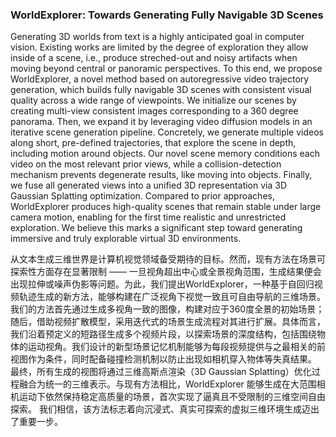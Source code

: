### WorldExplorer: Towards Generating Fully Navigable 3D Scenes

Generating 3D worlds from text is a highly anticipated goal in computer vision. Existing works are limited by the degree of exploration they allow inside of a scene, i.e., produce streched-out and noisy artifacts when moving beyond central or panoramic perspectives. To this end, we propose WorldExplorer, a novel method based on autoregressive video trajectory generation, which builds fully navigable 3D scenes with consistent visual quality across a wide range of viewpoints. We initialize our scenes by creating multi-view consistent images corresponding to a 360 degree panorama. Then, we expand it by leveraging video diffusion models in an iterative scene generation pipeline. Concretely, we generate multiple videos along short, pre-defined trajectories, that explore the scene in depth, including motion around objects. Our novel scene memory conditions each video on the most relevant prior views, while a collision-detection mechanism prevents degenerate results, like moving into objects. Finally, we fuse all generated views into a unified 3D representation via 3D Gaussian Splatting optimization. Compared to prior approaches, WorldExplorer produces high-quality scenes that remain stable under large camera motion, enabling for the first time realistic and unrestricted exploration. We believe this marks a significant step toward generating immersive and truly explorable virtual 3D environments.

从文本生成三维世界是计算机视觉领域备受期待的目标。然而，现有方法在场景可探索性方面存在显著限制 —— 一旦视角超出中心或全景视角范围，生成结果便会出现拉伸或噪声伪影等问题。为此，我们提出WorldExplorer，一种基于自回归视频轨迹生成的新方法，能够构建在广泛视角下视觉一致且可自由导航的三维场景。
我们的方法首先通过生成多视角一致的图像，构建对应于360度全景的初始场景；随后，借助视频扩散模型，采用迭代式的场景生成流程对其进行扩展。具体而言，我们沿着预定义的短路径生成多个视频片段，以探索场景的深度结构，包括围绕物体的运动视角。我们设计的新型场景记忆机制能够为每段视频提供与之最相关的前视图作为条件，同时配备碰撞检测机制以防止出现如相机穿入物体等失真结果。
最终，所有生成的视图将通过三维高斯点渲染（3D Gaussian Splatting）优化过程融合为统一的三维表示。与现有方法相比，WorldExplorer 能够生成在大范围相机运动下依然保持稳定高质量的场景，首次实现了逼真且不受限制的三维空间自由探索。
我们相信，该方法标志着向沉浸式、真实可探索的虚拟三维环境生成迈出了重要一步。
